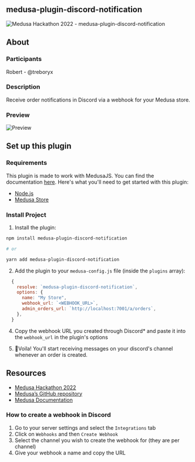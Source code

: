 ## medusa-plugin-discord-notification

![Medusa Hackathon 2022 - medusa-plugin-discord-notification](https://i.imgur.com/EDNGE1b.jpg)

## About

### Participants

Robert - @treboryx

### Description

Receive order notifications in Discord via a webhook for your Medusa store.

### Preview

![Preview](https://i.imgur.com/aknNyZN.png)

## Set up this plugin

### Requirements

This plugin is made to work with MedusaJS. You can find the documentation [here](https://medusajs.com/docs/). Here's what you'll need to get started with this plugin:

- [Node.js](https://nodejs.org/en/)
- [Medusa Store](https://docs.medusajs.com/quickstart/quick-start/)

### Install Project

1. Install the plugin:

```bash
npm install medusa-plugin-discord-notification

# or

yarn add medusa-plugin-discord-notification
```

2. Add the plugin to your `medusa-config.js` file (inside the `plugins` array):

```js
  {
    resolve: `medusa-plugin-discord-notification`,
    options: {
      name: "My Store",
      webhook_url: `<WEBHOOK_URL>`,
      admin_orders_url: `http://localhost:7001/a/orders`,
    },
  }
```

4. Copy the webhook URL you created through Discord\* and paste it into the `webhook_url` in the plugin's options

5. 🎉Voila! You'll start receiving messages on your discord's channel whenever an order is created.

## Resources

- [Medusa Hackathon 2022](https://medusajs.com/blog/medusa-hackathon)
- [Medusa’s GitHub repository](https://github.com/medusajs/medusa)
- [Medusa Documentation](https://docs.medusajs.com/)

### How to create a webhook in Discord

1. Go to your server settings and select the `Integrations` tab
2. Click on `Webhooks` and then `Create Webhook`
3. Select the channel you wish to create the webhook for (they are per channel)
4. Give your webhook a name and copy the URL
